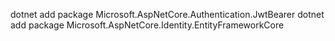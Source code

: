 dotnet add package Microsoft.AspNetCore.Authentication.JwtBearer
dotnet add package Microsoft.AspNetCore.Identity.EntityFrameworkCore